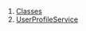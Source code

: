

1. [Classes](file-___home_harshil_Desktop_open-source_palisadoes_talawa_lib_services_user_profile_service/#classes)
2. [UserProfileService](file-___home_harshil_Desktop_open-source_palisadoes_talawa_lib_services_user_profile_service/UserProfileService-class.html)
